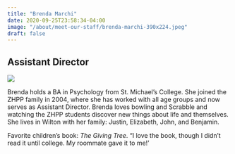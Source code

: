 ```yaml
---
title: "Brenda Marchi"
date: 2020-09-25T23:58:34-04:00
image: "/about/meet-our-staff/brenda-marchi-390x224.jpeg"
draft: false
---
```


## Assistant Director

![](/about/meet-our-staff/brenda-marchi-150x150.jpeg)

Brenda holds a BA in Psychology from St. Michael’s College. She joined the ZHPP family in 2004, where she has worked with all age groups and now serves as Assistant Director. Brenda loves bowling and Scrabble and watching the ZHPP students discover new things about life and themselves. She lives in Wilton with her family: Justin, Elizabeth, John, and Benjamin.

Favorite children’s book: *The Giving Tree*. “I love the book, though I didn’t read it until college. My roommate gave it to me!’
